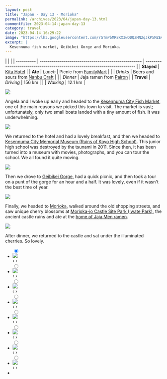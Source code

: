 ```yaml
---
layout: post
title: "Japan - Day 13 - Morioka"
permalink: /archives/2023/04/japan-day-13.html
commentfile: 2023-04-14-japan-day-13
category: travel
date: 2023-04-14 16:29:22
image: "https://lh3.googleusercontent.com/rGTmPbMR8KX3wDDQZMN2qJkP5MZEvfyJMYMRBYJbOGL7W0qSyXW4Pz3ObrvjagnkqNVUxyvp7R2e1gtdmM-Ohraw4dhGEcNimxjHz4s7rSwyKggmBOAkxLmbFAStAh565L-z7DIC2i4=w1920-h1080"
excerpt: |
  Kesennuma fish market, Geibikei Gorge and Morioka.
---
```


|            |                                                     |
| ---------- | --------------------------------------------------- | ------------------------------------------------------------------------- |
| **Stayed** | [Kita Hotel](https://goo.gl/maps/2E3yfAceu6JrsTF69) |
| **Ate**    | _Lunch_                                             | Picnic from [FamilyMart](https://goo.gl/maps/Wn3aLxGPsVtXxUyo7)           |
|            | _Drinks_                                            | Beers and sours from [Nanbu Craft](https://goo.gl/maps/8YYDs4KEeCgW3wiu8) |
|            | _Dinner_                                            | Jaja ramen from [Pairon](https://goo.gl/maps/nFgVzUAMdqhnmmym8)           |
| **Travel** | _Driving_                                           | 156 km                                                                    |
|            | _Walking_                                           | 12.1 km                                                                   |

  <a href="https://lh3.googleusercontent.com/Za2iWFsKmXEGYWI-ktYmNtRH5sgQGCW1ejkXmaSgyph5UztHbGxnAIfVjX08aWNQUSTkd9m6AG5wNtm0VfX4tkgpjaDubbqA_1h-5NcFl8cWZOwBZQFCa2dgHr8PqeP-hCtnHPJ71yw=w1920-h1080" target="_blank">
    <img src="https://lh3.googleusercontent.com/Za2iWFsKmXEGYWI-ktYmNtRH5sgQGCW1ejkXmaSgyph5UztHbGxnAIfVjX08aWNQUSTkd9m6AG5wNtm0VfX4tkgpjaDubbqA_1h-5NcFl8cWZOwBZQFCa2dgHr8PqeP-hCtnHPJ71yw=h480" />
  </a>

Angela and I woke up early and headed to the [Kesennuma City Fish Market](https://goo.gl/maps/i5XavSFqwm6y8UwQ7), one of the main reasons we picked this town to visit. The market is vast; unfortunately, only two small boats landed with a tiny amount of fish. It was underwhelming.

  <a href="https://lh3.googleusercontent.com/VWt80eImn5R5A7JNWXyPe9TADCj-LEcy8aJUz9Jj8EdIAUI9qyCCxFwXW7a3_5fUAD-ERoYD1mktKi_v3-SClUbKRXckOMavZ52LpSE6z2dODOCJ1uLGZ1BsBkBaYrBiIYZrGxvm-K0=w1920-h1080" target="_blank">
    <img src="https://lh3.googleusercontent.com/VWt80eImn5R5A7JNWXyPe9TADCj-LEcy8aJUz9Jj8EdIAUI9qyCCxFwXW7a3_5fUAD-ERoYD1mktKi_v3-SClUbKRXckOMavZ52LpSE6z2dODOCJ1uLGZ1BsBkBaYrBiIYZrGxvm-K0=h480" />
  </a>

We returned to the hotel and had a lovely breakfast, and then we headed to [Kesennuma City Memorial Museum (Ruins of Koyo High School)](https://goo.gl/maps/5mf6j5VdShh2KKx38). This junior high school was destroyed by the tsunami in 2011. Since then, it has been turned into a museum with movies, photographs, and you can tour the school. We all found it quite moving.

  <a href="https://lh3.googleusercontent.com/-A2AS-E_jb5g2B7NSLPrIAW74JpmdBLdpQ7C_cvxrmQsuIbKDWv7-QkOHEVBVV7jgSR7-QZ24r_CksszW3EEl3nWHgZomclVzR6p3BYEFyer2Lx4Upnc2ZlDbDYcFARGDwcZx_Wpvww=w1920-h1080" target="_blank">
    <img src="https://lh3.googleusercontent.com/-A2AS-E_jb5g2B7NSLPrIAW74JpmdBLdpQ7C_cvxrmQsuIbKDWv7-QkOHEVBVV7jgSR7-QZ24r_CksszW3EEl3nWHgZomclVzR6p3BYEFyer2Lx4Upnc2ZlDbDYcFARGDwcZx_Wpvww=h480" />
  </a>
  
Then we drove to [Geibikei Gorge](https://goo.gl/maps/L6ToAbRe37gGPMaK8), had a quick picnic, and then took a tour on a punt of the gorge for an hour and a half. It was lovely, even if it wasn't the best time of year.

  <a href="https://lh3.googleusercontent.com/pw/AJFCJaUJO1xbnoKpTXCmzfSe-WNBQdyoIBgPGCd43Cmm5yqkuQ-RQ_vTu9QHikiwf68F7zanKQHapkxTxO8d-gb-p-SFMDF6AlkDEUhOFv0BONjctogHLFtT=w1920-h1080" target="_blank">
    <img src="https://lh3.googleusercontent.com/pw/AJFCJaUJO1xbnoKpTXCmzfSe-WNBQdyoIBgPGCd43Cmm5yqkuQ-RQ_vTu9QHikiwf68F7zanKQHapkxTxO8d-gb-p-SFMDF6AlkDEUhOFv0BONjctogHLFtT=h480" />
  </a>

Finally, we headed to [Morioka](https://goo.gl/maps/XJhjdz3GUYoSC2sF9), walked around the old shopping streets, and saw unique cherry blossoms at [Morioka-jo Castle Site Park (Iwate Park)](https://goo.gl/maps/CM1XSW9tNh6rG4R77), the ancient castle ruins and ate at the [home of Jaja Men ramen](https://goo.gl/maps/nTjsAsM8q9snpAKu6).

  <a href="https://lh3.googleusercontent.com/pw/AJFCJaVtTiFmFjVjfFtua0Ki7bNT8fOrRnIIMjFazXtGia7jWnWjdAtjro6OsnodObIjpAwvXn4GhkSKgETsgNFIUGnWHMiegI2CqM3p85R32qxkn7Wy73_D=w1920-h1080" target="_blank">
    <img src="https://lh3.googleusercontent.com/pw/AJFCJaVtTiFmFjVjfFtua0Ki7bNT8fOrRnIIMjFazXtGia7jWnWjdAtjro6OsnodObIjpAwvXn4GhkSKgETsgNFIUGnWHMiegI2CqM3p85R32qxkn7Wy73_D=h480" />
  </a>

After dinner, we returned to the castle and sat under the illuminated cherries. So lovely.

<ul class="slides">
    <input type="radio" name="radio-btn" id="img-1" checked="checked" />
    <li class="slide-container">
        <div class="slide">
          <a href="/assets/images/insta/340852436_238119812035362_7604453739206892832_n_17917920293685462.jpg"><img src="/assets/images/insta/340852436_238119812035362_7604453739206892832_n_17917920293685462.jpg" /></a>
        </div>
    <div class="nav">
      <label for="img-8" class="prev">&#x2039;</label>
      <label for="img-2" class="next">&#x203a;</label>
    </div>
    </li>
        <input type="radio" name="radio-btn" id="img-2"  />
    <li class="slide-container">
        <div class="slide">
          <a href="/assets/images/insta/327737305_1411021123068274_8842558221160526646_n_17980576847102748.jpg"><img src="/assets/images/insta/327737305_1411021123068274_8842558221160526646_n_17980576847102748.jpg" /></a>
        </div>
    <div class="nav">
      <label for="img-1" class="prev">&#x2039;</label>
      <label for="img-3" class="next">&#x203a;</label>
    </div>
    </li>
        <input type="radio" name="radio-btn" id="img-3"  />
    <li class="slide-container">
        <div class="slide">
          <a href="/assets/images/insta/329702803_231892196174546_636528883883091478_n_17973201665237144.jpg"><img src="/assets/images/insta/329702803_231892196174546_636528883883091478_n_17973201665237144.jpg" /></a>
        </div>
    <div class="nav">
      <label for="img-2" class="prev">&#x2039;</label>
      <label for="img-4" class="next">&#x203a;</label>
    </div>
    </li>
        <input type="radio" name="radio-btn" id="img-4"  />
    <li class="slide-container">
        <div class="slide">
          <a href="/assets/images/insta/340983518_1426157264820135_6984499046959604111_n_17949669779569270.jpg"><img src="/assets/images/insta/340983518_1426157264820135_6984499046959604111_n_17949669779569270.jpg" /></a>
        </div>
    <div class="nav">
      <label for="img-3" class="prev">&#x2039;</label>
      <label for="img-5" class="next">&#x203a;</label>
    </div>
    </li>
        <input type="radio" name="radio-btn" id="img-5"  />
    <li class="slide-container">
        <div class="slide">
          <a href="/assets/images/insta/341362496_6322268151128956_6713860400375984160_n_17984476798998573.jpg"><img src="/assets/images/insta/341362496_6322268151128956_6713860400375984160_n_17984476798998573.jpg" /></a>
        </div>
    <div class="nav">
      <label for="img-4" class="prev">&#x2039;</label>
      <label for="img-6" class="next">&#x203a;</label>
    </div>
    </li>
        <input type="radio" name="radio-btn" id="img-6"  />
    <li class="slide-container">
        <div class="slide">
          <a href="/assets/images/insta/341135231_992151341938793_5622374736675885549_n_17992412785884310.jpg"><img src="/assets/images/insta/341135231_992151341938793_5622374736675885549_n_17992412785884310.jpg" /></a>
        </div>
    <div class="nav">
      <label for="img-5" class="prev">&#x2039;</label>
      <label for="img-7" class="next">&#x203a;</label>
    </div>
    </li>
        <input type="radio" name="radio-btn" id="img-7"  />
    <li class="slide-container">
        <div class="slide">
          <a href="/assets/images/insta/340855091_965857841081479_3439624421390725588_n_18030980473485483.jpg"><img src="/assets/images/insta/340855091_965857841081479_3439624421390725588_n_18030980473485483.jpg" /></a>
        </div>
    <div class="nav">
      <label for="img-6" class="prev">&#x2039;</label>
      <label for="img-8" class="next">&#x203a;</label>
    </div>
    </li>
    <input type="radio" name="radio-btn" id="img-8" />
    <li class="slide-container">
        <div class="slide">
          <a href="/assets/images/insta/341004673_228284609879839_2135798955426788647_n_17982396878031327.jpg"><img src="/assets/images/insta/341004673_228284609879839_2135798955426788647_n_17982396878031327.jpg" /></a>
        </div>
    <div class="nav">
      <label for="img-7" class="prev">&#x2039;</label>
      <label for="img-1" class="next">&#x203a;</label>
    </div>
    </li>
<li class="nav-dots">
      <label for="img-1" class="nav-dot" id="img-dot-1"></label>
      <label for="img-2" class="nav-dot" id="img-dot-2"></label>
      <label for="img-3" class="nav-dot" id="img-dot-3"></label>
      <label for="img-4" class="nav-dot" id="img-dot-4"></label>
      <label for="img-5" class="nav-dot" id="img-dot-5"></label>
      <label for="img-6" class="nav-dot" id="img-dot-6"></label>
      <label for="img-7" class="nav-dot" id="img-dot-7"></label>
      <label for="img-8" class="nav-dot" id="img-dot-8"></label>
</li>
</ul>
